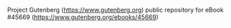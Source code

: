 Project Gutenberg (https://www.gutenberg.org) public repository for eBook #45669 (https://www.gutenberg.org/ebooks/45669)
